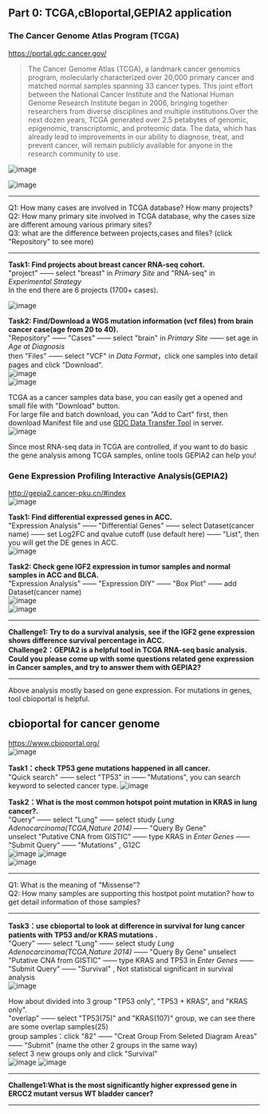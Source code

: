 ## Part 0: TCGA,cBIoportal,GEPIA2 application

### The Cancer Genome Atlas Program (TCGA)  
https://portal.gdc.cancer.gov/   
>The Cancer Genome Atlas (TCGA), a landmark cancer genomics program, molecularly characterized over 20,000 primary cancer and matched normal samples spanning 33 cancer types. This joint effort between the National Cancer Institute and the National Human Genome Research Institute began in 2006, bringing together researchers from diverse disciplines and multiple institutions.Over the next dozen years, TCGA generated over 2.5 petabytes of genomic, epigenomic, transcriptomic, and proteomic data. The data, which has already lead to improvements in our ability to diagnose, treat, and prevent cancer, will remain publicly available for anyone in the research community to use.   

![image](https://github.com/leiwaaping/bioinformatic-basic-practices/blob/main/pics/TCGA1.png)   

![image](https://github.com/leiwaaping/bioinformatic-basic-practices/blob/main/pics/TCGA2.png)

******************************************************** 

Q1: How many cases are involved in TCGA database? How many projects?  
Q2: How many primary site involved in TCGA database, why the cases size are different amoung various primary sites?   
Q3: what are the difference between projects,cases and files?  (click "Repository" to see more)  

***********************************************************  

**Task1: Find projects about breast cancer RNA-seq cohort.**  
"project" —— select "breast" in *Primary Site* and "RNA-seq" in *Experimental Strategy*  
In the end there are 6 projects (1700+ cases).

![image](https://github.com/leiwaaping/bioinformatic-basic-practices/blob/main/pics/TCGA3.png)  

**Task2: Find/Download a WGS mutation information (vcf files) from brain cancer case(age from 20 to 40).**  
"Repository" —— "Cases" —— select "brain" in *Primary Site* —— set age in *Age at Diagnosis*    
then "Files" —— select "VCF" in *Data Format*，click one samples into detail pages and click "Download".  
![image](https://github.com/leiwaaping/bioinformatic-basic-practices/blob/main/pics/TCGA4.png)  
![image](https://github.com/leiwaaping/bioinformatic-basic-practices/blob/main/pics/TCGA5.png)  

TCGA as a cancer samples data base, you can easily get a opened and small file with "Download" button.  
For large file and batch download, you can "Add to Cart" first, then download Manifest file and use [GDC Data Transfer Tool](https://gdc.cancer.gov/access-data/gdc-data-transfer-tool) in server.  
![image](https://github.com/leiwaaping/bioinformatic-basic-practices/blob/main/pics/TCGA6.png)  

Since most RNA-seq data in TCGA are controlled, if you want to do basic the gene analysis among TCGA samples, online tools GEPIA2 can help you!   
  
  
### Gene Expression Profiling Interactive Analysis(GEPIA2)  
http://gepia2.cancer-pku.cn/#index  
![image](https://github.com/leiwaaping/bioinformatic-basic-practices/blob/main/pics/GEPIA1.png)  

**Task1: Find differential expressed genes in ACC.**  
"Expression Analysis" —— "Differential Genes" —— select Dataset(cancer name) —— set Log2FC and qvalue cutoff (use default here) —— "List", then you will get the DE genes in ACC.  
![image](https://github.com/leiwaaping/bioinformatic-basic-practices/blob/main/pics/GEPIA2.png) 

**Task2: Check gene IGF2 expression in tumor samples and normal samples in ACC and BLCA.**  
"Expression Analysis" —— "Expression DIY" —— "Box Plot" —— add Dataset(cancer name)   
![image](https://github.com/leiwaaping/bioinformatic-basic-practices/blob/main/pics/GEPIA3.png)   
![image](https://github.com/leiwaaping/bioinformatic-basic-practices/blob/main/pics/GEPIA4.png)   
  
*******************************************************  
**Challenge1: Try to do a survival analysis, see if the IGF2 gene expression shows difference survival percentage in ACC.**  
**Challenge2：GEPIA2 is a helpful tool in TCGA RNA-seq basic analysis. Could you please come up with some questions related gene expression in Cancer samples, and try to answer them with GEPIA2?**   
*********************************************************  

  
  
Above analysis mostly based on gene expression. For mutations in genes, tool cbioportal is helpful.  

## cbioportal for cancer genome  
https://www.cbioportal.org/  
![image](https://github.com/leiwaaping/bioinformatic-basic-practices/blob/main/pics/cbioportal0.png)  

**Task1：check TP53 gene mutations happened in all cancer.**  
"Quick search" —— select "TP53" in —— "Mutations", you can search keyword to selected cancer type.
![image](https://github.com/leiwaaping/bioinformatic-basic-practices/blob/main/pics/cbioportal02.png)   
  
**Task2：What is the most common hotspot point mutation in KRAS in lung cancer?.**   
"Query" —— select "Lung" —— select study *Lung Adenocarcinoma(TCGA,Nature 2014)* —— "Query By Gene"  
unselect "Putative CNA from GISTIC" —— type KRAS in *Enter Genes* —— "Submit Query"  —— "Mutations"  , G12C  
![image](https://github.com/leiwaaping/bioinformatic-basic-practices/blob/main/pics/cbioportal03.png) 
![image](https://github.com/leiwaaping/bioinformatic-basic-practices/blob/main/pics/cbioportal04.png)  
![image](https://github.com/leiwaaping/bioinformatic-basic-practices/blob/main/pics/cbioportal08.png)  
*************************************  
Q1: What is the meaning of "Missense"?  
Q2: How many samples are supporting this hostpot point mutation? how to get detail information of those samples?  
**************************************  

**Task3：use cbioportal to look at difference in survival for lung cancer patients with TP53 and/or KRAS mutations .**   
"Query" —— select "Lung" —— select study *Lung Adenocarcinoma(TCGA,Nature 2014)* —— "Query By Gene" 
unselect "Putative CNA from GISTIC" —— type KRAS and TP53 in *Enter Genes* —— "Submit Query"  —— "Survival"  , Not statistical significant in survival analysis   
![image](https://github.com/leiwaaping/bioinformatic-basic-practices/blob/main/pics/cbioportal05.png)  

How about divided into 3 group "TP53 only", "TP53 + KRAS", and "KRAS only".  
"overlap" —— select "TP53(75)" and "KRAS(107)" group, we can see there are some overlap samples(25)  
group samples：click "82" —— "Creat Group From Seleted Diagram Areas" —— "Submit" (name the other 2 groups in the same way)  
select 3 new groups only and click "Survival"  
![image](https://github.com/leiwaaping/bioinformatic-basic-practices/blob/main/pics/cbioportal06.png) 
![image](https://github.com/leiwaaping/bioinformatic-basic-practices/blob/main/pics/cbioportal07.png)  

******************************************************  
**Challenge1:What is the most significantly higher expressed gene in ERCC2 mutant versus WT bladder cancer?**  
*******************************************************  








 



